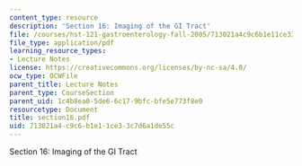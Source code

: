 ```yaml
---
content_type: resource
description: 'Section 16: Imaging of the GI Tract'
file: /courses/hst-121-gastroenterology-fall-2005/713021a4c9c6b1e11ce33c7d6a1de55c_section16.pdf
file_type: application/pdf
learning_resource_types:
- Lecture Notes
license: https://creativecommons.org/licenses/by-nc-sa/4.0/
ocw_type: OCWFile
parent_title: Lecture Notes
parent_type: CourseSection
parent_uid: 1c4b8ea0-5de6-6c17-9bfc-bfe5e773f8e0
resourcetype: Document
title: section16.pdf
uid: 713021a4-c9c6-b1e1-1ce3-3c7d6a1de55c
---
```

Section 16: Imaging of the GI Tract